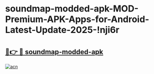 # soundmap-modded-apk-MOD-Premium-APK-Apps-for-Android-Latest-Update-2025-!nji6r

# <h2><a href="https://hxdv1m.esa.edu.pl?title=soundmap-modded-apk&ref=nji6r">🔗👉 🔴 soundmap-modded-apk</a></h2>

[![acn](https://github.com/user-attachments/assets/0f9c940e-d8b0-45ae-aac7-cd30a18b3e1c)](https://hxdv1m.esa.edu.pl?title=soundmap-modded-apk&ref=nji6r)

